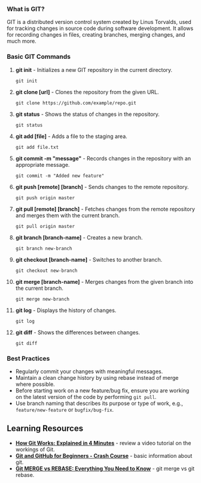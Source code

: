 ### What is GIT?

GIT is a distributed version control system created by Linus Torvalds, used for tracking changes in source code during software development. It allows for recording changes in files, creating branches, merging changes, and much more.

### Basic GIT Commands

1. **git init** - Initializes a new GIT repository in the current directory.
   ```git
   git init
   ```
   
2. **git clone [url]** - Clones the repository from the given URL.
   ```git
   git clone https://github.com/example/repo.git
   ```
   
3. **git status** - Shows the status of changes in the repository.
   ```git
   git status
   ```
   
4. **git add [file]** - Adds a file to the staging area.
   ```git
   git add file.txt
   ```
   
5. **git commit -m "message"** - Records changes in the repository with an appropriate message.
   ```git
   git commit -m "Added new feature"
   ```
   
6. **git push [remote] [branch]** - Sends changes to the remote repository.
   ```git
   git push origin master
   ```
   
7. **git pull [remote] [branch]** - Fetches changes from the remote repository and merges them with the current branch.
   ```git
   git pull origin master
   ```
   
8. **git branch [branch-name]** - Creates a new branch.
   ```git
   git branch new-branch
   ```
   
9. **git checkout [branch-name]** - Switches to another branch.
   ```git
   git checkout new-branch
   ```
   
10. **git merge [branch-name]** - Merges changes from the given branch into the current branch.
    ```git
    git merge new-branch
    ```

11. **git log** - Displays the history of changes.
    ```git
    git log
    ```
    
12. **git diff** - Shows the differences between changes.
    ```git
    git diff
    ```

### Best Practices

- Regularly commit your changes with meaningful messages.
- Maintain a clean change history by using rebase instead of merge where possible.
- Before starting work on a new feature/bug fix, ensure you are working on the latest version of the code by performing `git pull`.
- Use branch naming that describes its purpose or type of work, e.g., `feature/new-feature` or `bugfix/bug-fix`.

## Learning Resources
- **[How Git Works: Explained in 4 Minutes](https://www.youtube.com/watch?v=e9lnsKot_SQ)** - review a video tutorial on the workings of Git.
- **[Git and GitHub for Beginners - Crash Course](https://www.youtube.com/watch?v=RGOj5yH7evk)** - basic information about git.
- **[Git MERGE vs REBASE: Everything You Need to Know](https://www.youtube.com/watch?v=0chZFIZLR_0)** - git merge vs git rebase.